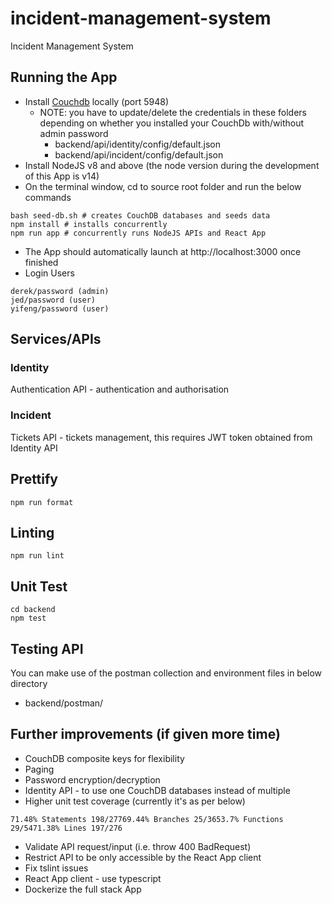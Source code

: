 # incident-management-system

Incident Management System

## Running the App

- Install [Couchdb](http://couchdb.apache.org/ "link title") locally (port 5948)
  - NOTE: you have to update/delete the credentials in these folders depending on whether you installed your CouchDb with/without admin password
    - backend/api/identity/config/default.json
    - backend/api/incident/config/default.json
- Install NodeJS v8 and above (the node version during the development of this App is v14)
- On the terminal window, cd to source root folder and run the below commands

```
bash seed-db.sh # creates CouchDB databases and seeds data
npm install # installs concurrently
npm run app # concurrently runs NodeJS APIs and React App
```

- The App should automatically launch at http://localhost:3000 once finished
- Login Users

```
derek/password (admin)
jed/password (user)
yifeng/password (user)
```

## Services/APIs

### Identity

Authentication API - authentication and authorisation

### Incident

Tickets API - tickets management, this requires JWT token obtained from Identity API

## Prettify

```
npm run format
```

## Linting

```
npm run lint
```

## Unit Test

```
cd backend
npm test
```

## Testing API

You can make use of the postman collection and environment files in below directory

- backend/postman/

## Further improvements (if given more time)

- CouchDB composite keys for flexibility
- Paging
- Password encryption/decryption
- Identity API - to use one CouchDB databases instead of multiple
- Higher unit test coverage (currently it's as per below)

```
71.48% Statements 198/27769.44% Branches 25/3653.7% Functions 29/5471.38% Lines 197/276
```

- Validate API request/input (i.e. throw 400 BadRequest)
- Restrict API to be only accessible by the React App client
- Fix tslint issues
- React App client - use typescript
- Dockerize the full stack App
